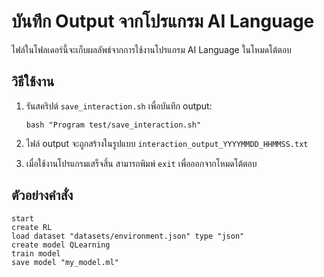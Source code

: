 
# บันทึก Output จากโปรแกรม AI Language

ไฟล์ในโฟลเดอร์นี้จะเก็บผลลัพธ์จากการใช้งานโปรแกรม AI Language ในโหมดโต้ตอบ

## วิธีใช้งาน

1. รันสคริปต์ `save_interaction.sh` เพื่อบันทึก output:
   ```
   bash "Program test/save_interaction.sh"
   ```

2. ไฟล์ output จะถูกสร้างในรูปแบบ `interaction_output_YYYYMMDD_HHMMSS.txt`

3. เมื่อใช้งานโปรแกรมเสร็จสิ้น สามารถพิมพ์ `exit` เพื่อออกจากโหมดโต้ตอบ

## ตัวอย่างคำสั่ง

```
start
create RL
load dataset "datasets/environment.json" type "json"
create model QLearning
train model
save model "my_model.ml"
```

